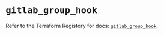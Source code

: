 # `gitlab_group_hook`

Refer to the Terraform Registory for docs: [`gitlab_group_hook`](https://registry.terraform.io/providers/gitlabhq/gitlab/15.10.0/docs/resources/group_hook).
